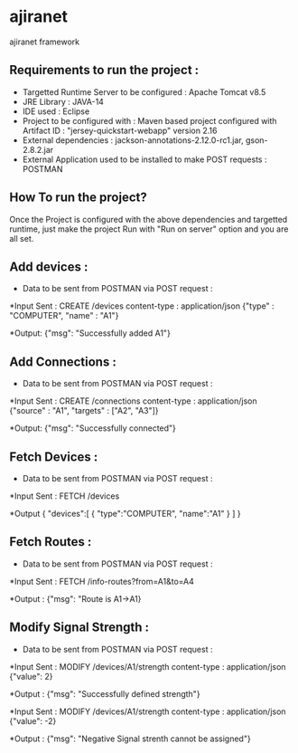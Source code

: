 # ajiranet
ajiranet framework


Requirements to run the project : 
----------------------------------

* Targetted Runtime Server to be configured : Apache Tomcat v8.5
* JRE Library : JAVA-14
* IDE used : Eclipse
* Project to be configured with : Maven based project configured with Artifact ID : "jersey-quickstart-webapp" version 2.16
* External dependencies : jackson-annotations-2.12.0-rc1.jar, gson-2.8.2.jar
* External Application used to be installed to make POST requests : POSTMAN

How To run the project? 
---
Once the Project is configured with the above dependencies and targetted runtime, just make the project Run with "Run on server" option and you are all set.


Add devices : 
-----
* Data to be sent from POSTMAN via POST request : 

*Input Sent : 
CREATE /devices
content-type : application/json
{"type" : "COMPUTER", "name" : "A1"}

*Output:
{"msg": "Successfully added A1"}


Add Connections : 
----
* Data to be sent from POSTMAN via POST request : 

*Input Sent : 
CREATE /connections
content-type : application/json
{"source" : "A1", "targets" : ["A2", "A3"]}

*Output:
{"msg": "Successfully connected"}


Fetch Devices : 
---
* Data to be sent from POSTMAN via POST request : 

*Input Sent : 
FETCH /devices

*Output
{
"devices":[
{
"type":"COMPUTER",
"name":"A1"
}
]
}


Fetch Routes : 
---
* Data to be sent from POSTMAN via POST request :

*Input Sent : 
FETCH /info-routes?from=A1&to=A4

*Output : 
{"msg": "Route is A1->A1}


Modify Signal Strength : 
---
* Data to be sent from POSTMAN via POST request : 

*Input Sent : 
MODIFY /devices/A1/strength
content-type : application/json
{"value": 2}


*Output : 
{"msg": "Successfully defined strength"}

*Input Sent : 
MODIFY /devices/A1/strength
content-type : application/json
{"value": -2}


*Output : 
{"msg": "Negative Signal strenth cannot be assigned"}
